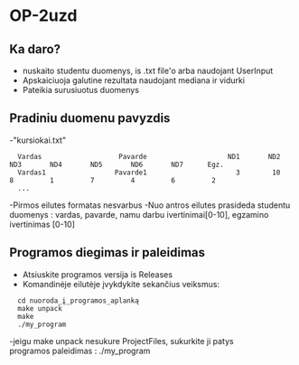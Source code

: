 # OP-2uzd

## Ka daro?
- nuskaito studentu duomenys, is .txt file'o arba naudojant UserInput
- Apskaiciuoja galutine rezultata naudojant mediana ir vidurki
- Pateikia surusiuotus duomenys


## Pradiniu duomenu pavyzdis
-"kursiokai.txt"
```shell
  Vardas                   Pavarde                    ND1       ND2       ND3       ND4       ND5       ND6       ND7      Egz.
  Vardas1                 Pavarde1                      3        10         8         1         7         4         6         2
  ...
```
 -Pirmos eilutes formatas nesvarbus
 -Nuo antros eilutes prasideda studentu duomenys : vardas, pavarde, namu darbu ivertinimai[0-10], egzamino ivertinimas [0-10]


## Programos diegimas ir paleidimas
- Atsiuskite programos versija is Releases
- Komandinėje eilutėje įvykdykite sekančius veiksmus:
```shell
  cd nuoroda_į_programos_aplanką
  make unpack
  make
  ./my_program

```
-jeigu make unpack nesukure ProjectFiles, sukurkite ji patys  
programos paleidimas : ./my_program

